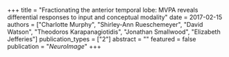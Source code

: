 +++
title = "Fractionating the anterior temporal lobe: MVPA reveals differential responses to input and conceptual modality"
date = 2017-02-15
authors = ["Charlotte Murphy", "Shirley-Ann Rueschemeyer", "David Watson", "Theodoros Karapanagiotidis", "Jonathan Smallwood", "Elizabeth Jefferies"]
publication_types = ["2"]
abstract = ""
featured = false
publication = "*NeuroImage*"
+++


